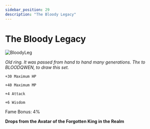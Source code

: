 ```yaml
---
sidebar_position: 29
description: "The Bloody Legacy"
---
```


# The Bloody Legacy

![BloodyLeg](http://i.imgur.com/d8FPoOE.png)

<i>Old ring. It was passed from hand to hand many generations. Thx to BLOODQWEN, to draw this set.</i>

    +30 Maximum HP
    
    +40 Maximum MP
    
    +4 Attack
    
    +6 Wisdom
    
Fame Bonus: 4%

**Drops from the Avatar of the Forgotten King in the Realm**
